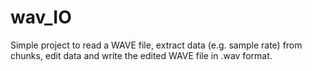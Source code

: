 # wav_IO
Simple project to read a  WAVE file, extract data (e.g. sample rate) from chunks, edit data and write the edited WAVE file in .wav format.
